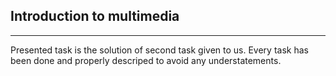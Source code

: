 ## Introduction to multimedia

---

Presented task is the solution of second task given to us. Every task has been done and properly descriped to avoid any understatements.